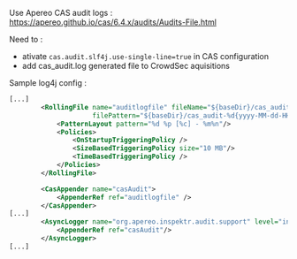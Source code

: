 Use Apereo CAS audit logs : https://apereo.github.io/cas/6.4.x/audits/Audits-File.html

Need to : 
* ativate `cas.audit.slf4j.use-single-line=true` in CAS configuration
* add cas_audit.log generated file to CrowdSec aquisitions

Sample log4j config : 

```xml
[...]
        <RollingFile name="auditlogfile" fileName="${baseDir}/cas_audit.log" append="true"
                     filePattern="${baseDir}/cas_audit-%d{yyyy-MM-dd-HH}-%i.log">
            <PatternLayout pattern="%d %p [%c] - %m%n"/>
            <Policies>
                <OnStartupTriggeringPolicy />
                <SizeBasedTriggeringPolicy size="10 MB"/>
                <TimeBasedTriggeringPolicy />
            </Policies>
        </RollingFile>

        <CasAppender name="casAudit">
            <AppenderRef ref="auditlogfile" />
        </CasAppender>
[...]
        <AsyncLogger name="org.apereo.inspektr.audit.support" level="info" includeLocation="true" >
            <AppenderRef ref="casAudit"/>
        </AsyncLogger>
[...]
```
